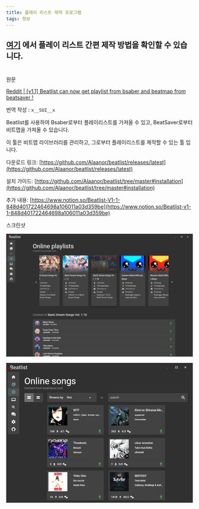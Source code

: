 ```yaml
---
title: 플레이 리스트 제작 프로그램
tags: 정보
---
```


## [여기](/2023/04/02/how-to-making-playlist.html) 에서 플레이 리스트 간편 제작 방법을 확인할 수 있습니다.

#

원문

[Reddit | [v1.1] Beatlist can now get playlist from bsaber and beatmap from beatsaver !](https://www.reddit.com/r/beatsaber/comments/de5bee/v11_beatlist_can_now_get_playlist_from_bsaber_and/)

번역 작성 : `x__SUI__x`

Beatlist를 사용하여 Bsaber로부터 플레이리스트를 가져올 수 있고, BeatSaver로부터 비트맵을 가져올 수 있습니다.

이 툴은 비트맵 라이브러리를 관리하고, 그로부터 플레이리스트를 제작할 수 있는 툴 입니다.

다운로드 링크: [https://github.com/Alaanor/beatlist/releases/latest](https://github.com/Alaanor/beatlist/releases/latest)

설치 가이드: [https://github.com/Alaanor/beatlist/tree/master#installation](https://github.com/Alaanor/beatlist/tree/master#installation)

추가 내용: [https://www.notion.so/Beatlist-V1-1-848d401722464698a106011a03d359be](https://www.notion.so/Beatlist-v1-1-848d401722464698a106011a03d359be)

스크린샷

![](/img/information/41.png)

![](/img/information/42.png)